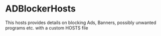 # ADBlockerHosts
This hosts provides details on blocking Ads, Banners, possibly unwanted programs etc. with a custom HOSTS file

